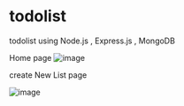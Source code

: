 # todolist 

todolist using Node.js , Express.js , MongoDB 

Home page 
![image](https://user-images.githubusercontent.com/59315014/222129702-43f3d08d-13e7-42ae-9707-71c44769ea3a.png)

create New List page 

![image](https://user-images.githubusercontent.com/59315014/222130450-aa43a253-b013-4da4-979d-22dfc3d13a4a.png)
